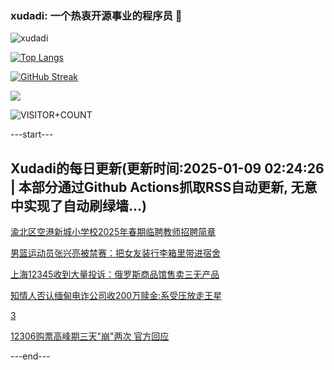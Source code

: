 ### xudadi: 一个热衷开源事业的程序员 👋

![xudadi](https://github-readme-stats-git-masterorgs-github-readme-stats-team.vercel.app/api?username=xudadi)

[![Top Langs](https://github-readme-stats.vercel.app/api/top-langs/?username=xudadi)](https://github.com/anuraghazra/github-readme-stats)

[![GitHub Streak](https://streak-stats.demolab.com?user=xudadi&locale=zh_Hans)](https://git.io/streak-stats)

![](https://raw.githubusercontent.com/xudadi/xudadi/main/assets/github-contribution-grid-snake.svg)

![VISITOR+COUNT](https://komarev.com/ghpvc/?username=xudadi&label=VISITOR+COUNT)


---start---

## Xudadi的每日更新(更新时间:2025-01-09 02:24:26 | 本部分通过Github Actions抓取RSS自动更新, 无意中实现了自动刷绿墙...)

[渝北区空港新城小学校2025年春期临聘教师招聘简章](https://www.gongkaoleida.com/article/2259459)

[男篮运动员张兴亮被禁赛：把女友装行李箱里带进宿舍](https://m.163.com/news/article/JLDETJQ80001899N.html)

[上海12345收到大量投诉：俄罗斯商品馆售卖三无产品](https://m.163.com/news/article/JLDCBD58055040N3.html)

[知情人否认缅甸电诈公司收200万赎金:系受压放走王星](https://m.163.com/news/article/JLD650M50001899N.html)

[3](https://m.163.com/touch/news/sub/domestic)

[12306购票高峰期三天"崩"两次 官方回应](https://m.163.com/news/article/JLCRVT0J0534A4SC.html)

---end---
